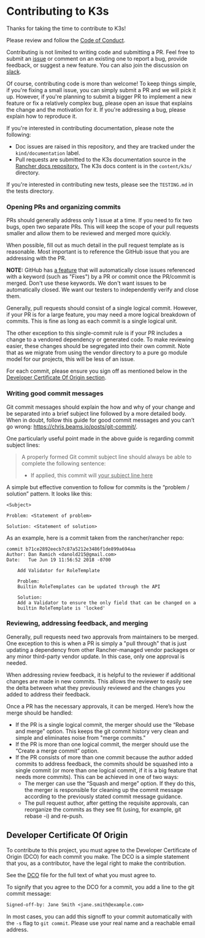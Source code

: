 # Contributing to K3s #

Thanks for taking the time to contribute to K3s!

Please review and follow the [Code of Conduct](https://github.com/k3s-io/k3s/blob/master/CODE_OF_CONDUCT.md).

Contributing is not limited to writing code and submitting a PR. Feel free to submit an [issue](https://github.com/k3s-io/k3s/issues/new/choose) or comment on an existing one to report a bug, provide feedback, or suggest a new feature. You can also join the discussion on [slack](https://slack.rancher.io/).

Of course, contributing code is more than welcome! To keep things simple, if you're fixing a small issue, you can simply submit a PR and we will pick it up. However, if you're planning to submit a bigger PR to implement a new feature or fix a relatively complex bug, please open an issue that explains the change and the motivation for it. If you're addressing a bug, please explain how to reproduce it.

If you're interested in contributing documentation, please note the following:
- Doc issues are raised in this repository, and they are tracked under the `kind/documentation` label.
- Pull requests are submitted to the K3s documentation source in the [Rancher docs repository.](https://github.com/rancher/docs/) The K3s docs content is in the `content/k3s/` directory.

If you're interested in contributing new tests, please see the `TESTING.md` in the tests directory.

### Opening PRs and organizing commits
PRs should generally address only 1 issue at a time. If you need to fix two bugs, open two separate PRs. This will keep the scope of your pull requests smaller and allow them to be reviewed and merged more quickly.

When possible, fill out as much detail in the pull request template as is reasonable. Most important is to reference the GitHub issue that you are addressing with the PR.

**NOTE:** GitHub has [a feature](https://docs.github.com/en/github/managing-your-work-on-github/linking-a-pull-request-to-an-issue#linking-a-pull-request-to-an-issue-using-a-keyword) that will automatically close issues referenced with a keyword (such as "Fixes") by a PR or commit once the PR/commit is merged. Don't use these keywords. We don't want issues to be automatically closed. We want our testers to independently verify and close them.

Generally, pull requests should consist of a single logical commit. However, if your PR is for a large feature, you may need a more logical breakdown of commits. This is fine as long as each commit is a single logical unit.

The other exception to this single-commit rule is if your PR includes a change to a vendored dependency or generated code. To make reviewing easier, these changes should be segregated into their own commit. Note that as we migrate from using the vendor directory to a pure go module model for our projects, this will be less of an issue.

For each commit, please ensure you sign off as mentioned below in the [Developer Certificate Of Origin section](#developer-certificate-of-origin).

### Writing good commit messages
Git commit messages should explain the how and why of your change and be separated into a brief subject line followed by a more detailed body. When in doubt, follow this guide for good commit messages and you can’t go wrong: https://chris.beams.io/posts/git-commit/.

One particularly useful point made in the above guide is regarding commit subject lines:

> A properly formed Git commit subject line should always be able to complete the following sentence:
> 
> - If applied, this commit will <ins>your subject line here</ins>

A simple but effective convention to follow for commits is the “problem / solution” pattern. It looks like this:
```
<Subject>

Problem: <Statement of problem>

Solution: <Statement of solution>
```

As an example, here is a commit taken from the rancher/rancher repo:
```
commit b71ce2892eecb7c87a5212e3486f1de899a694aa
Author: Dan Ramich <danold215@gmail.com>
Date:   Tue Jun 19 11:56:52 2018 -0700

    Add Validator for RoleTemplate

    Problem:
    Builtin RoleTemplates can be updated through the API

    Solution:
    Add a Validator to ensure the only field that can be changed on a
    builtin RoleTemplate is 'locked'
```

### Reviewing, addressing feedback, and merging
Generally, pull requests need two approvals from maintainers to be merged. One exception to this is when a PR is simply a "pull through" that is just updating a dependency from other Rancher-managed vendor packages or any minor third-party vendor update. In this case, only one approval is needed.

When addressing review feedback, it is helpful to the reviewer if additional changes are made in new commits. This allows the reviewer to easily see the delta between what they previously reviewed and the changes you added to address their feedback.

Once a PR has the necessary approvals, it can be merged. Here’s how the merge should be handled:
- If the PR is a single logical commit, the merger should use the “Rebase and merge” option. This keeps the git commit history very clean and simple and eliminates noise from "merge commits."
- If the PR is more than one logical commit, the merger should use the “Create a merge commit” option.
- If the PR consists of more than one commit because the author added commits to address feedback, the commits should be squashed into a single commit (or more than one logical commit, if it is a big feature that needs more commits). This can be achieved in one of two ways:
  - The merger can use the “Squash and merge” option. If they do this, the merger is responsible for cleaning up the commit message according to the previously stated commit message guidance.
  - The pull request author, after getting the requisite approvals, can reorganize the commits as they see fit (using, for example, git rebase -i) and re-push.

## Developer Certificate Of Origin ##

To contribute to this project, you must agree to the Developer Certificate of Origin (DCO) for each commit you make. The DCO is a simple statement that you, as a contributor, have the legal right to make the contribution.

See the [DCO](DCO) file for the full text of what you must agree to.

To signify that you agree to the DCO for a commit, you add a line to the git
commit message:

```txt
Signed-off-by: Jane Smith <jane.smith@example.com>
```

In most cases, you can add this signoff to your commit automatically with the
`-s` flag to `git commit`. Please use your real name and a reachable email address.
